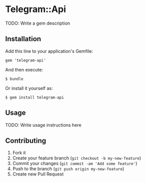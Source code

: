 # Telegram::Api

TODO: Write a gem description

## Installation

Add this line to your application's Gemfile:

    gem 'telegram-api'

And then execute:

    $ bundle

Or install it yourself as:

    $ gem install telegram-api

## Usage

TODO: Write usage instructions here

## Contributing

1. Fork it
2. Create your feature branch (`git checkout -b my-new-feature`)
3. Commit your changes (`git commit -am 'Add some feature'`)
4. Push to the branch (`git push origin my-new-feature`)
5. Create new Pull Request

